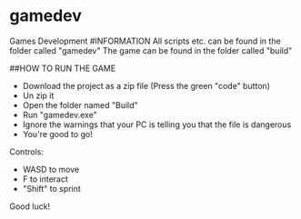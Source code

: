 # gamedev
Games Development
#INFORMATION
All scripts etc. can be found in the folder called "gamedev"
The game can be found in the folder called "build"


##HOW TO RUN THE GAME
- Download the project as a zip file (Press the green "code" button)
- Un zip it
- Open the folder named "Build"
- Run "gamedev.exe"
- Ignore the warnings that your PC is telling you that the file is dangerous
- You're good to go!

Controls:
- WASD to move
- F to interact 
- "Shift" to sprint

Good luck!
